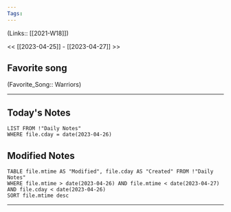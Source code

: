 ```yaml
---
Tags:
---
```

(Links:: [[2021-W18]])

<< [[2023-04-25]] - [[2023-04-27]] >>
## Favorite song
(Favorite_Song:: Warriors)

___
## Today's Notes
```dataview
LIST FROM !"Daily Notes"
WHERE file.cday = date(2023-04-26)
```
## Modified Notes
```dataview
TABLE file.mtime AS "Modified", file.cday AS "Created" FROM !"Daily Notes" 
WHERE file.mtime > date(2023-04-26) AND file.mtime < date(2023-04-27) AND file.cday < date(2023-04-26)
SORT file.mtime desc
```
___
